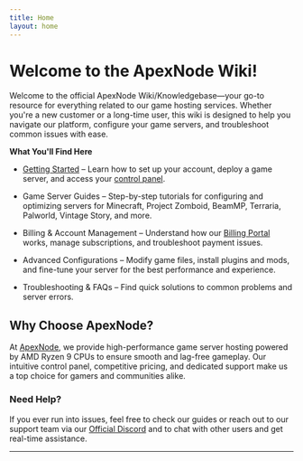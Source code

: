 ```yaml
---
title: Home
layout: home
---
```


# Welcome to the ApexNode Wiki!

Welcome to the official ApexNode Wiki/Knowledgebase—your go-to resource for everything related to our game hosting services. Whether you're a new customer or a long-time user, this wiki is designed to help you navigate our platform, configure your game servers, and troubleshoot common issues with ease.

**What You'll Find Here**

-   [Getting Started] – Learn how to set up your account, deploy a game server, and access your [control panel](https://panel.apexnode.host).
    
-   Game Server Guides – Step-by-step tutorials for configuring and optimizing servers for Minecraft, Project Zomboid, BeamMP, Terraria, Palworld, Vintage Story, and more.
    
-   Billing & Account Management – Understand how our [Billing Portal] works, manage subscriptions, and troubleshoot payment issues.
    
-   Advanced Configurations – Modify game files, install plugins and mods, and fine-tune your server for the best performance and experience.
    
-   Troubleshooting & FAQs – Find quick solutions to common problems and server errors.

## Why Choose ApexNode?

At [ApexNode](https://apexnode.host), we provide high-performance game server hosting powered by AMD Ryzen 9 CPUs to ensure smooth and lag-free gameplay. Our intuitive control panel, competitive pricing, and dedicated support make us a top choice for gamers and communities alike.

### Need Help?

If you ever run into issues, feel free to check our guides or reach out to our support team via our [Official Discord] and to chat with other users and get real-time assistance.

----

[Official Discord]: https://apexnode.host/discord
[Billing Portal]: https://billing.apexnode.host
[Website]: https://apexnode.host
[Getting Started]: https://apexnode.host/getstarted
[Game Panel]: https://panel.apexnode.host